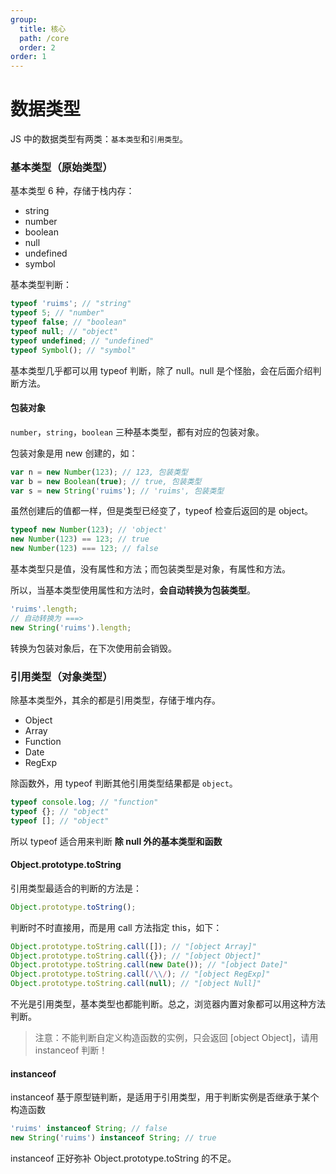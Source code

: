 ```yaml
---
group:
  title: 核心
  path: /core
  order: 2
order: 1
---
```


# 数据类型

JS 中的数据类型有两类：`基本类型`和`引用类型`。

### 基本类型（原始类型）

基本类型 6 种，存储于栈内存：

- string
- number
- boolean
- null
- undefined
- symbol

基本类型判断：

```js
typeof 'ruims'; // "string"
typeof 5; // "number"
typeof false; // "boolean"
typeof null; // "object"
typeof undefined; // "undefined"
typeof Symbol(); // "symbol"
```

基本类型几乎都可以用 typeof 判断，除了 null。null 是个怪胎，会在后面介绍判断方法。

#### 包装对象

`number`，`string`，`boolean` 三种基本类型，都有对应的包装对象。

包装对象是用 new 创建的，如：

```js
var n = new Number(123); // 123, 包装类型
var b = new Boolean(true); // true, 包装类型
var s = new String('ruims'); // 'ruims', 包装类型
```

虽然创建后的值都一样，但是类型已经变了，typeof 检查后返回的是 object。

```js
typeof new Number(123); // 'object'
new Number(123) == 123; // true
new Number(123) === 123; // false
```

基本类型只是值，没有属性和方法；而包装类型是对象，有属性和方法。

所以，当基本类型使用属性和方法时，**会自动转换为包装类型**。

```js
'ruims'.length;
// 自动转换为 ===>
new String('ruims').length;
```

转换为包装对象后，在下次使用前会销毁。

### 引用类型（对象类型）

除基本类型外，其余的都是引用类型，存储于堆内存。

- Object
- Array
- Function
- Date
- RegExp

除函数外，用 typeof 判断其他引用类型结果都是 `object`。

```js
typeof console.log; // "function"
typeof {}; // "object"
typeof []; // "object"
```

所以 typeof 适合用来判断 **除 null 外的基本类型和函数**

#### Object.prototype.toString

引用类型最适合的判断的方法是：

```js
Object.prototype.toString();
```

判断时不时直接用，而是用 call 方法指定 this，如下：

```js
Object.prototype.toString.call([]); // "[object Array]"
Object.prototype.toString.call({}); // "[object Object]"
Object.prototype.toString.call(new Date()); // "[object Date]"
Object.prototype.toString.call(/\\/); // "[object RegExp]"
Object.prototype.toString.call(null); // "[object Null]"
```

不光是引用类型，基本类型也都能判断。总之，浏览器内置对象都可以用这种方法判断。

> 注意：不能判断自定义构造函数的实例，只会返回 [object Object]，请用 instanceof 判断！

#### instanceof

instanceof 基于原型链判断，是适用于引用类型，用于判断实例是否继承于某个构造函数

```js
'ruims' instanceof String; // false
new String('ruims') instanceof String; // true
```

instanceof 正好弥补 Object.prototype.toString 的不足。
